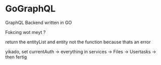 # GoGraphQL
GraphQL Backend written in GO

Fokcing wot meyt ?

return the entityList and entity not the function because thats an error

yikado, set currentAuth -> everything in services -> Files -> Usertasks -> then fertig